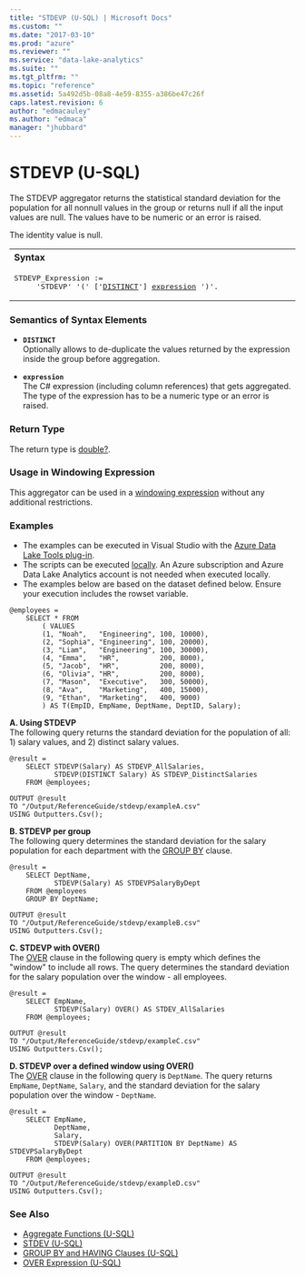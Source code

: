 ```yaml
---
title: "STDEVP (U-SQL) | Microsoft Docs"
ms.custom: ""
ms.date: "2017-03-10"
ms.prod: "azure"
ms.reviewer: ""
ms.service: "data-lake-analytics"
ms.suite: ""
ms.tgt_pltfrm: ""
ms.topic: "reference"
ms.assetid: 5a492d5b-08a8-4e59-8355-a386be47c26f
caps.latest.revision: 6
author: "edmacauley"
ms.author: "edmaca"
manager: "jhubbard"
---
```

# STDEVP (U-SQL)
The STDEVP aggregator returns the statistical standard deviation for the population for all nonnull values in the group or returns null if all the input values are null. The values have to be numeric or an error is raised. 

The identity value is null. 

<table><th align="left">Syntax</th><tr><td><pre>
STDEVP_Expression :=                                                                                     
     'STDEVP' '(' ['<a href="#dist">DISTINCT</a>'] <a href="#exp">expression</a> ')'.
</pre></td></tr></table>

### Semantics of Syntax Elements 
* <a name="dist"></a>**`DISTINCT`**    
Optionally allows to de-duplicate the values returned by the expression inside the group before aggregation.  

* <a name="exp"></a>**`expression`**    
The C# expression (including column references) that gets aggregated. The type of the expression has to be a numeric type or an error is raised. 

### Return Type 
The return type is [double?](../USQL/numeric-types-and-literals.md). 

### Usage in Windowing Expression 
This aggregator can be used in a [windowing expression](../USQL/over-expression-u-sql.md) without any additional restrictions. 

### Examples
- The examples can be executed in Visual Studio with the [Azure Data Lake Tools plug-in](https://www.microsoft.com/download/details.aspx?id=49504).  
- The scripts can be executed [locally](https://docs.microsoft.com/azure/data-lake-analytics/data-lake-analytics-data-lake-tools-get-started#run-u-sql-locally).  An Azure subscription and Azure Data Lake Analytics account is not needed when executed locally.
- The examples below are based on the dataset defined below.  Ensure your execution includes the rowset variable.  
```
@employees = 
    SELECT * FROM 
        ( VALUES
        (1, "Noah",   "Engineering", 100, 10000),
        (2, "Sophia", "Engineering", 100, 20000),
        (3, "Liam",   "Engineering", 100, 30000),
        (4, "Emma",   "HR",          200, 8000),
        (5, "Jacob",  "HR",          200, 8000),
        (6, "Olivia", "HR",          200, 8000),
        (7, "Mason",  "Executive",   300, 50000),
        (8, "Ava",    "Marketing",   400, 15000),
        (9, "Ethan",  "Marketing",   400, 9000) 
        ) AS T(EmpID, EmpName, DeptName, DeptID, Salary);
```

**A.    Using STDEVP**   
The following query returns the standard deviation for the population of all: 1) salary values, and 2) distinct salary values.
```
@result =
    SELECT STDEVP(Salary) AS STDEVP_AllSalaries,
           STDEVP(DISTINCT Salary) AS STDEVP_DistinctSalaries
    FROM @employees;

OUTPUT @result
TO "/Output/ReferenceGuide/stdevp/exampleA.csv"
USING Outputters.Csv();
```

**B.    STDEVP per group**   
The following query determines the standard deviation for the salary population for each department with the [GROUP BY](../USQL/group-by-and-having-clauses-u-sql.md) clause.
```
@result =
    SELECT DeptName,
           STDEVP(Salary) AS STDEVPSalaryByDept
    FROM @employees
    GROUP BY DeptName;

OUTPUT @result
TO "/Output/ReferenceGuide/stdevp/exampleB.csv"
USING Outputters.Csv();
```

**C.    STDEVP with OVER()**   
The [OVER](../USQL/over-expression-u-sql.md) clause in the following query is empty which defines the "window" to include all rows.  The query determines the standard deviation for the salary population over the window - all employees.
```
@result =
    SELECT EmpName,
           STDEVP(Salary) OVER() AS STDEV_AllSalaries
    FROM @employees;

OUTPUT @result
TO "/Output/ReferenceGuide/stdevp/exampleC.csv"
USING Outputters.Csv();
```

**D.    STDEVP over a defined window using OVER()**   
The [OVER](../USQL/over-expression-u-sql.md) clause in the following query is `DeptName`.  The query returns `EmpName`, `DeptName`, `Salary`, and the standard deviation for the salary population over the window - `DeptName`.
```
@result =
    SELECT EmpName,
           DeptName,
           Salary,
           STDEVP(Salary) OVER(PARTITION BY DeptName) AS STDEVPSalaryByDept
    FROM @employees;

OUTPUT @result
TO "/Output/ReferenceGuide/stdevp/exampleD.csv"
USING Outputters.Csv();
```
 
### See Also 
* [Aggregate Functions (U-SQL)](../USQL/aggregate-functions-u-sql.md)  
* [STDEV (U-SQL) ](../USQL/stdev-u-sql.md)  
* [GROUP BY and HAVING Clauses (U-SQL)](../USQL/group-by-and-having-clauses-u-sql.md)
* [OVER Expression (U-SQL)](../USQL/over-expression-u-sql.md) 
